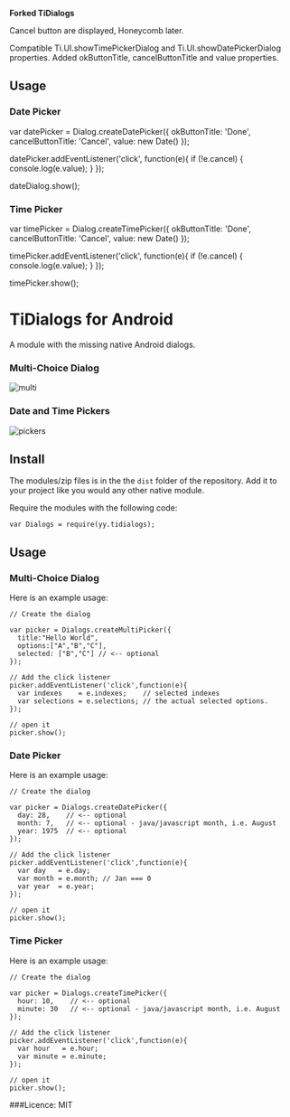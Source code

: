 **Forked TiDialogs**

Cancel button are displayed, Honeycomb later.

Compatible Ti.UI.showTimePickerDialog and Ti.UI.showDatePickerDialog properties.
Added okButtonTitle, cancelButtonTitle and value properties.

## Usage

### Date Picker

  var datePicker = Dialog.createDatePicker({
    okButtonTitle: 'Done',
    cancelButtonTitle: 'Cancel',
    value: new Date()
  });
  
  datePicker.addEventListener('click', function(e){
    if (!e.cancel) {
      console.log(e.value);
    }
  });

  dateDialog.show();

### Time Picker

  var timePicker = Dialog.createTimePicker({
    okButtonTitle: 'Done',
    cancelButtonTitle: 'Cancel',
    value: new Date()
  });
  
  timePicker.addEventListener('click', function(e){
    if (!e.cancel) {
      console.log(e.value);
    }
  });

  timePicker.show();

# TiDialogs for Android

A module with the missing native Android dialogs.

### Multi-Choice Dialog

![multi](http://developer.android.com/images/ui/dialog_checkboxes.png)

### Date and Time Pickers

![pickers](http://developer.android.com/images/ui/pickers.png)

## Install

The modules/zip files is in the the `dist` folder of the repository. Add it to your project like you would any other native module.

Require the modules with the following code:

~~~
var Dialogs = require(yy.tidialogs);
~~~


## Usage

### Multi-Choice Dialog

Here is an example usage:

~~~
// Create the dialog

var picker = Dialogs.createMultiPicker({
  title:"Hello World", 
  options:["A","B","C"], 
  selected: ["B","C"] // <-- optional
});

// Add the click listener
picker.addEventListener('click',function(e){
  var indexes    = e.indexes;    // selected indexes
  var selections = e.selections; // the actual selected options.
});

// open it
picker.show();
~~~

### Date Picker

Here is an example usage:

~~~
// Create the dialog

var picker = Dialogs.createDatePicker({
  day: 28,    // <-- optional
  month: 7,   // <-- optional - java/javascript month, i.e. August
  year: 1975  // <-- optional
});

// Add the click listener
picker.addEventListener('click',function(e){
  var day   = e.day;
  var month = e.month; // Jan === 0
  var year  = e.year;
});

// open it
picker.show();
~~~

### Time Picker

Here is an example usage:

~~~
// Create the dialog

var picker = Dialogs.createTimePicker({
  hour: 10,    // <-- optional
  minute: 30   // <-- optional - java/javascript month, i.e. August
});

// Add the click listener
picker.addEventListener('click',function(e){
  var hour   = e.hour;
  var minute = e.minute; 
});

// open it
picker.show();
~~~


###Licence: MIT
